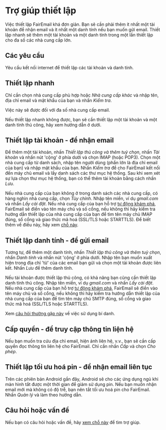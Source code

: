# Trợ giúp thiết lập

Việc thiết lập FairEmail khá đơn giản. Bạn sẽ cần phải thêm ít nhất một tài khoản để nhận email và ít nhất một danh tính nếu bạn muốn gửi email. Thiết lập nhanh sẽ thêm một tài khoản và một danh tính trong một lần thiết lập cho đa số các nhà cung cấp lớn.

## Các yêu cầu

Yêu cầu kết nối internet để thiết lập các tài khoản và danh tính.

## Thiết lập nhanh

Chỉ cần chọn nhà cung cấp phù hợp hoặc *Nhà cung cấp khác* và nhập tên, địa chỉ email và mật khẩu của bạn và nhấn *Kiểm tra*.

Việc này sẽ được đối với đa số nhà cung cấp email.

Nếu thiết lập nhanh không được, bạn sẽ cần thiết lập một tài khoản và một danh tính thủ công, hãy xem hướng dẫn ở dưới.

## Thiết lập tài khoản - để nhận email

Để thêm một tài khoản, nhấn *Thiết lập thủ công và thêm tuỳ chọn*, nhấn *Tài khoản* và nhấn nút 'cộng' ở phía dưới và chọn IMAP (hoặc POP3). Chọn một nhà cung cấp từ danh sách, nhập tên người dùng (phần lớn là địa chỉ email của bạn) và nhập mật khẩu của bạn. Nhấn *Kiểm tra* để cho FairEmail kết nối đến máy chủ email và lấy danh sách các thư mục hệ thống. Sau khi xem xét sự lựa chọn thư mục hệ thống, bạn có thể thêm tài khoản bằng cách nhấn *Lưu*.

Nếu nhà cung cấp của bạn không ở trong danh sách các nhà cung cấp, có hàng nghìn nhà cung cấp, chọn *Tùy chỉnh*. Nhập tên miền, ví dụ *gmail.com* và nhấn *Lấy cài đặt*. Nếu nhà cung cấp của bạn hỗ trợ [tự động khám phá](https://tools.ietf.org/html/rfc6186), FairEmail sẽ điền vào tên máy chủ và số cổng, nếu không thì hãy kiểm tra hướng dẫn thiết lập của nhà cung cấp của bạn để tìm tên máy chủ IMAP đúng, số cổng và giao thức mã hoá (SSL/TLS hoặc STARTTLS). Để biết thêm về điều này, hãy xem [chỗ này](https://github.com/M66B/FairEmail/blob/master/FAQ.md#authorizing-accounts).

## Thiết lập danh tính - để gửi email

Tương tự, để thêm một danh tính, nhấn *Thiết lập thủ công và thêm tuỳ chọn*, nhấn *Danh tính* và nhấn nút 'cộng' ở phía dưới. Nhập tên bạn muốn xuất hiện trong địa chỉ 'từ' của các email bạn gửi và chọn một tài khoản được liên kết. Nhấn *Lưu* để thêm danh tính.

Nếu tài khoản được thiết lập thủ công, có khả năng bạn cũng cần thiết lập danh tính thủ công. Nhập tên miền, ví dụ *gmail.com* và nhấn *Lấy cài đặt*. Nếu nhà cung cấp của bạn hỗ trợ [tự động khám phá](https://tools.ietf.org/html/rfc6186), FairEmail sẽ điền vào tên máy chủ và số cổng, nếu không thì hãy kiểm tra hướng dẫn thiết lập của nhà cung cấp của bạn để tìm tên máy chủ SMTP đúng, số cổng và giao thức mã hoá (SSL/TLS hoặc STARTTLS).

Xem [câu hỏi thường gặp này](https://github.com/M66B/FairEmail/blob/master/FAQ.md#FAQ9) về việc sử dụng bí danh.

## Cấp quyền - để truy cập thông tin liện hệ

Nếu bạn muốn tra cứu địa chỉ email, hiện ảnh liên hệ, v.v., bạn sẽ cần cấp quyền đọc thông tin liên hệ cho FairEmail. Chỉ cần nhấn *Cấp* và chọn *Cho phép*.

## Thiết lập tối ưu hoá pin - để nhận email liên tục

Trên các phiên bản Android gần đây, Android sẽ cho các ứng dụng ngủ khi màn hình tắt được một thời gian để giảm sử dụng pin. Nếu bạn muốn nhận email mới mà không có độ trễ, bạn nên tắt tối ưu hoá pin cho FairEmail. Nhấn *Quản lý* và làm theo hướng dẫn.

## Câu hỏi hoặc vấn đề

Nếu bạn có câu hỏi hoặc vấn đề, hãy [xem chỗ này](https://github.com/M66B/FairEmail/blob/master/FAQ.md) để tìm trợ giúp.